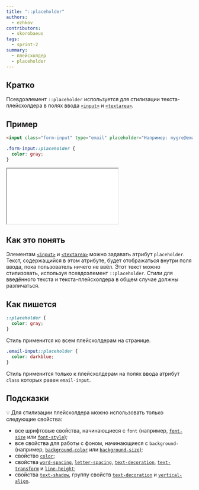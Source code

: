 ```yaml
---
title: "::placeholder"
authors:
  - ezhkov
contributors:
  - skorobaeus
tags:
  - sprint-2
summary:
  - плейсхолдер
  - placeholder
---
```


## Кратко

Псевдоэлемент `::placeholder` используется для стилизации текста-плейсхолдера в полях ввода [`<input>`](/html/doka/input/) и [`<textarea>`](/html/doka/textarea/).

## Пример

```html
<input class="form-input" type="email" placeholder="Например: mygre@ema.il">
```

```css
.form-input::placeholder {
  color: gray;
}
```

<iframe title="Плейсхолдер в поле ввода" src="demos/index.html"></iframe>

## Как это понять

Элементам [`<input>`](/html/doka/input/) и [`<textarea>`](/html/doka/textarea/) можно задавать атрибут `placeholder`. Текст, содержащийся в этом атрибуте, будет отображаться внутри поля ввода, пока пользователь ничего не ввёл. Этот текст можно стилизовать, используя псевдоэлемент `::placeholder`. Стили для введённого текста и текста-плейсхолдера в общем случае должны различаться.

## Как пишется

```css
::placeholder {
  color: gray;
}
```

Стиль применится ко всем плейсхолдерам на странице.

```css
.email-input::placeholder {
  color: darkblue;
}
```

Стиль применится только к плейсхолдерам на полях ввода атрибут `class` которых равен `email-input`.

## Подсказки

💡 Для стилизации плейсхолдера можно использовать только следующие свойства:

- все шрифтовые свойства, начинающиеся с `font` (например, [`font-size`](/css/font-size/) или [`font-style`](/css/font-style/));
- все свойства для работы с фоном, начинающиеся с `background-` (например, [`background-color`](/css/background-color/) или [`background-size`](/css/background-size/));
- свойство [`color`](/css/color/);
- свойства [`word-spacing`](/css/doka/word-spacing/), [`letter-spacing`](/css/doka/letter-spacing/), [`text-decoration`](/css/doka/text-decoration/), [`text-transform`](/css/doka/text-transform/) и [`line-height`](/css/doka/line-height/);
- свойства [`text-shadow`](/css/doka/text-shadow/), группу свойств [`text-decoration`](/css/doka/text-decoration/) и [`vertical-align`](/css/doka/vertical-align/).

